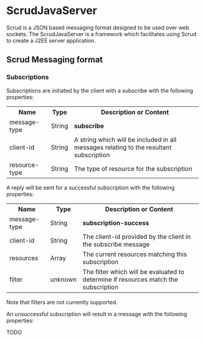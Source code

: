 ScrudJavaServer
===============

Scrud is a JSON based messaging format designed to be used over web sockets.  The ScrudJavaServer is a framework which facilitates using Scrud to create a J2EE server application.

Scrud Messaging format
----------------------

### Subscriptions ###

Subscriptions are initiated by the client with a subscribe with the following properties:

<table>
  <tr>
    <th>Name</th>
    <th>Type</th>
    <th>Description or <b>Content</b></th>
  </tr>
  <tr>
    <td>message-type</td>
    <td>String</td>
    <td><b>subscribe</b></td>
  </tr>
  <tr>
    <td>client-id</td>
    <td>String</td>
    <td>A string which will be included in all messages relating to the resultant subscription</td>
  </tr>
  <tr>
    <td>resource-type</td>
    <td>String</td>
    <td>The type of resource for the subscription</td>
  </tr>
</table>

A reply will be sent for a successful subscription with the following properties:

<table>
  <tr>
    <th>Name</th>
    <th>Type</th>
    <th>Description or <b>Content</b></th>
  </tr>
  <tr>
    <td>message-type</td>
    <td>String</td>
    <td><b>subscription-success</b></td>
  </tr>
  <tr>
    <td>client-id</td>
    <td>String</td>
    <td>The client-id provided by the client in the subscribe message</td>
  </tr>
  <tr>
    <td>resources</td>
    <td>Array</td>
    <td>The current resources matching this subscription</td>
  </tr>
  <tr>
    <td>filter</td>
    <td>unknown</td>
    <td>The filter which will be evaluated to determine if resources match the subscription</td>
  </tr>
</table>

Note that filters are not currently supported.

An unsuccessful subscription will result in a message with the following properties:

TODO




